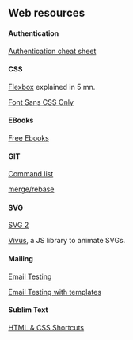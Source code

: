## Web resources


#### Authentication

[Authentication cheat sheet](https://www.owasp.org/index.php/Authentication_Cheat_Sheet)

#### CSS

[Flexbox](http://flexboxin5.com/) explained in 5 mn.

[Font Sans CSS Only](http://yusugomori.com/projects/css-sans/fonts)

#### EBooks

[Free Ebooks](http://freecomputerbooks.com/)

#### GIT

[Command list](http://www.git-tower.com/blog/git-cheat-sheet/)

[merge/rebase](http://git-scm.com/book/fr/v1/Les-branches-avec-Git-Rebaser)

#### SVG

[SVG 2](http://www.w3.org/Graphics/SVG/WG/wiki/SVG2_Requirements_Input)

[Vivus](http://maxwellito.github.io/vivus/), a JS library to animate SVGs.

#### Mailing

[Email Testing](https://putsmail.com)

[Email Testing with templates](http://mailchimp.com/)

#### Sublim Text

[HTML & CSS Shortcuts](http://docs.emmet.io/cheat-sheet/)